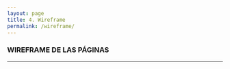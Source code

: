 ```yaml
---
layout: page
title: 4. Wireframe
permalink: /wireframe/
---
```


### WIREFRAME DE LAS PÁGINAS

---

